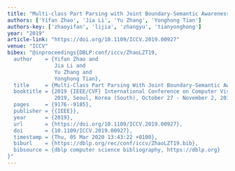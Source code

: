 ```yaml
---
title: "Multi-class Part Parsing with Joint Boundary-Semantic Awareness"
authors: ['Yifan Zhao', 'Jia Li', 'Yu Zhang', 'Yonghong Tian']
authors-key: ['zhaoyifan', 'lijia', 'zhangyu', 'tianyonghong']
year: "2019"
article-link: "https://doi.org/10.1109/ICCV.2019.00927"
venue: "ICCV"
bibex: "@inproceedings{DBLP:conf/iccv/ZhaoLZT19,
  author    = {Yifan Zhao and
               Jia Li and
               Yu Zhang and
               Yonghong Tian},
  title     = {Multi-Class Part Parsing With Joint Boundary-Semantic Awareness},
  booktitle = {2019 {IEEE/CVF} International Conference on Computer Vision, {ICCV}
               2019, Seoul, Korea (South), October 27 - November 2, 2019},
  pages     = {9176--9185},
  publisher = {{IEEE}},
  year      = {2019},
  url       = {https://doi.org/10.1109/ICCV.2019.00927},
  doi       = {10.1109/ICCV.2019.00927},
  timestamp = {Thu, 05 Mar 2020 13:43:22 +0100},
  biburl    = {https://dblp.org/rec/conf/iccv/ZhaoLZT19.bib},
  bibsource = {dblp computer science bibliography, https://dblp.org}
}"
---
```

